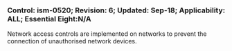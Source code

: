 ### Control: ism-0520; Revision: 6; Updated: Sep-18; Applicability: ALL; Essential Eight:N/A
<p>Network access controls are implemented on networks to prevent the connection of unauthorised network devices.</p>